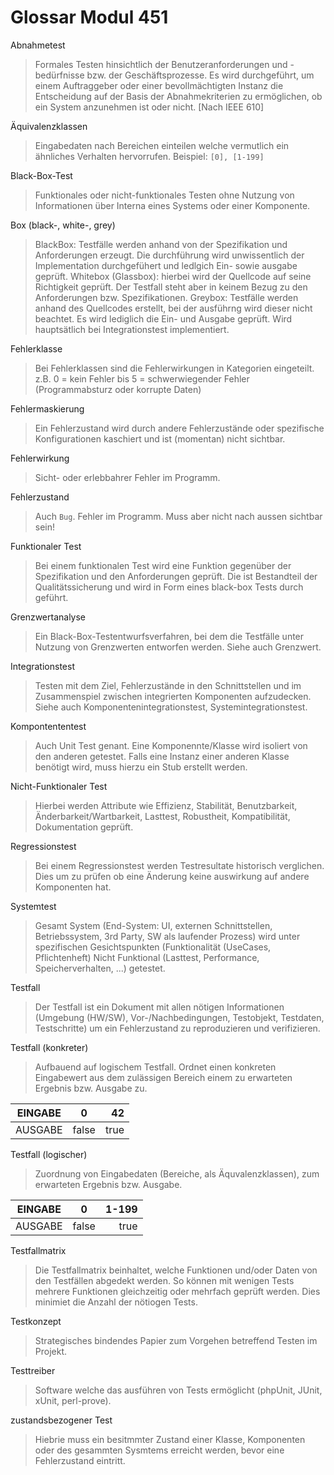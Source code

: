Glossar Modul 451
=================

Abnahmetest
> Formales Testen hinsichtlich der Benutzeranforderungen und -bedürfnisse bzw. der Geschäftsprozesse. Es wird durchgeführt, um einem Auftraggeber oder einer bevollmächtigten Instanz die Entscheidung auf der Basis der Abnahmekriterien zu ermöglichen, ob ein System anzunehmen ist oder nicht. [Nach IEEE 610]

Äquivalenzklassen
> Eingabedaten nach Bereichen einteilen welche vermutlich ein ähnliches Verhalten hervorrufen. Beispiel: `[0], [1-199]`

Black-Box-Test
> Funktionales oder nicht-funktionales Testen ohne Nutzung von Informationen über Interna eines Systems oder einer Komponente.

Box (black-, white-, grey)
> BlackBox: Testfälle werden anhand von der Spezifikation und Anforderungen erzeugt. Die durchführung wird unwissentlich der Implementation durchgefühert und ledlgich Ein- sowie ausgabe geprüft.
> Whitebox (Glassbox): hierbei wird der Quellcode auf seine Richtigkeit geprüft. Der Testfall steht aber in keinem Bezug zu den Anforderungen bzw. Spezifikationen. 
> Greybox: Testfälle werden anhand des Quellcodes erstellt, bei der ausführng wird dieser nicht beachtet. Es wird lediglich die Ein- und Ausgabe geprüft. Wird hauptsätlich bei Integrationstest implementiert.

Fehlerklasse
> Bei Fehlerklassen sind die Fehlerwirkungen in Kategorien eingeteilt. z.B.  0 = kein Fehler bis 5 = schwerwiegender Fehler (Programmabsturz oder korrupte Daten)

Fehlermaskierung
> Ein Fehlerzustand wird durch andere Fehlerzustände oder spezifische Konfigurationen kaschiert und ist (momentan) nicht sichtbar.

Fehlerwirkung
> Sicht- oder erlebbahrer Fehler im Programm.

Fehlerzustand
> Auch `Bug`. Fehler im Programm. Muss aber nicht nach aussen sichtbar sein!

Funktionaler Test
> Bei einem funktionalen Test wird eine Funktion gegenüber der Spezifikation und den Anforderungen geprüft. Die ist Bestandteil der Qualitätssicherung und wird in Form eines black-box Tests durch geführt.

Grenzwertanalyse
> Ein Black-Box-Testentwurfsverfahren, bei dem die Testfälle unter Nutzung von Grenzwerten entworfen werden. Siehe auch Grenzwert.

Integrationstest
> Testen mit dem Ziel, Fehlerzustände in den Schnittstellen und im Zusammenspiel zwischen integrierten Komponenten aufzudecken. Siehe auch Komponentenintegrationstest, Systemintegrationstest.

Kompontententest
> Auch Unit Test genant. Eine Komponennte/Klasse wird isoliert von den anderen getestet. Falls eine Instanz einer anderen Klasse benötigt wird, muss hierzu ein Stub erstellt werden.

Nicht-Funktionaler Test
> Hierbei werden Attribute wie Effizienz, Stabilität, Benutzbarkeit, Änderbarkeit/Wartbarkeit, Lasttest, Robustheit, Kompatibilität, Dokumentation geprüft.

Regressionstest
> Bei einem Regressionstest werden Testresultate historisch verglichen. Dies um zu prüfen ob eine Änderung keine auswirkung auf andere Komponenten hat.

Systemtest
> Gesamt System (End-System: UI, externen Schnittstellen, Betriebssystem, 3rd Party, SW als laufender Prozess) wird unter spezifischen Gesichtspunkten (Funktionalität (UseCases, Pflichtenheft) Nicht Funktional (Lasttest, Performance, Speicherverhalten, ...) getestet.

Testfall
> Der Testfall ist ein Dokument mit allen nötigen Informationen (Umgebung (HW/SW), Vor-/Nachbedingungen, Testobjekt, Testdaten, Testschritte) um ein Fehlerzustand zu reproduzieren und verifizieren.

Testfall (konkreter)
> Aufbauend auf logischem Testfall. Ordnet einen konkreten Eingabewert aus dem zulässigen Bereich einem zu erwarteten Ergebnis bzw. Ausgabe zu.

| EINGABE        | 0           | 42  |
| ------------- |:-------------:| -----:|
| AUSGABE      | false | true |

Testfall (logischer)
> Zuordnung von Eingabedaten (Bereiche, als Äquvalenzklassen), zum erwarteten Ergebnis bzw. Ausgabe.

| EINGABE        | 0           | 1-199  |
| ------------- |:-------------:| -----:|
| AUSGABE      | false | true |

Testfallmatrix
> Die Testfallmatrix beinhaltet, welche Funktionen und/oder Daten von den Testfällen abgedekt werden. So können mit wenigen Tests mehrere Funktionen gleichzeitig oder mehrfach geprüft werden. Dies minimiet die Anzahl der nötiogen Tests.

Testkonzept
> Strategisches bindendes Papier zum Vorgehen betreffend Testen im Projekt.

Testtreiber
> Software welche das ausführen von Tests ermöglicht (phpUnit, JUnit, xUnit, perl-prove).

zustandsbezogener Test
> Hiebrie muss ein besitmmter Zustand einer Klasse, Komponenten oder des gesammten Sysmtems erreicht werden, bevor eine Fehlerzustand eintritt. 
